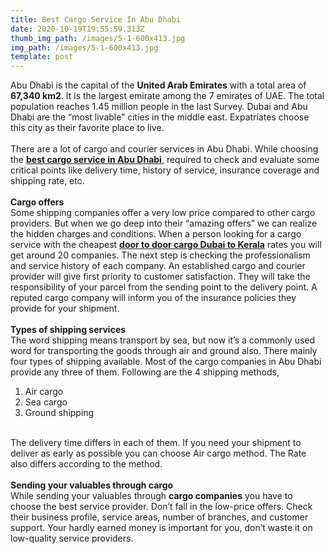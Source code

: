 ```yaml
---
title: Best Cargo Service In Abu Dhabi
date: 2020-10-19T19:55:59.313Z
thumb_img_path: /images/5-1-600x413.jpg
img_path: /images/5-1-600x413.jpg
template: post
---
```

Abu Dhabi is the capital of the **United Arab Emirates** with a total area of **67,340 km2**. It is the largest emirate among the 7 emirates of UAE. The total population reaches 1.45 million people in the last Survey. Dubai and Abu Dhabi are the “most livable” cities in the middle east. Expatriates choose this city as their favorite place to live.\
\
There are a lot of cargo and courier services in Abu Dhabi. While choosing the **[best cargo service in Abu Dhabi](https://drcourier.ae/contact.html "best cargo service in Abu Dhabi")**, required to check and evaluate some critical points like delivery time, history of service, insurance coverage and shipping rate, etc.\
\
**Cargo offers**\
Some shipping companies offer a very low price compared to other cargo providers. But when we go deep into their “amazing offers” we can realize the hidden charges and conditions. When a person looking for a cargo service with the cheapest **[door to door cargo Dubai to Kerala](https://drcourier.ae/doortodoor.html "door to door cargo Dubai to Kerala")** rates you will get around 20 companies. The next step is checking the professionalism and service history of each company. An established cargo and courier provider will give first priority to customer satisfaction. They will take the responsibility of your parcel from the sending point to the delivery point. A reputed cargo company will inform you of the insurance policies they provide for your shipment.\
\
**Types of shipping services**\
The word shipping means transport by sea, but now it’s a commonly used word for transporting the goods through air and ground also. There mainly four types of shipping available. Most of the cargo companies in Abu Dhabi provide any three of them. Following are the 4 shipping methods,

1. Air cargo
2. Sea cargo
3. Ground shipping

\
The delivery time differs in each of them. If you need your shipment to deliver as early as possible you can choose Air cargo method. The Rate also differs according to the method.\
\
**Sending your valuables through cargo**\
While sending your valuables through **cargo companies** you have to choose the best service provider. Don’t fall in the low-price offers. Check their business profile, service areas, number of branches, and customer support. Your hardly earned money is important for you, don’t waste it on low-quality service providers.